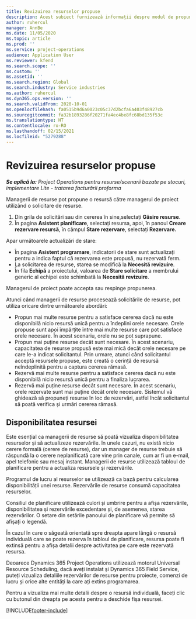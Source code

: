 ```yaml
---
title: Revizuirea resurselor propuse
description: Acest subiect furnizează informații despre modul de propunere a resurselor de proiect.
author: ruhercul
manager: AnnBe
ms.date: 11/05/2020
ms.topic: article
ms.prod: ''
ms.service: project-operations
audience: Application User
ms.reviewer: kfend
ms.search.scope: ''
ms.custom: ''
ms.assetid: ''
ms.search.region: Global
ms.search.industry: Service industries
ms.author: ruhercul
ms.dyn365.ops.version: ''
ms.search.validFrom: 2020-10-01
ms.openlocfilehash: fa0515b9d6a0023c05c37d2bcfa6a403f48927cb
ms.sourcegitcommit: fa32b1893286f20271fa4ec4be8fc68bd135f53c
ms.translationtype: HT
ms.contentlocale: ro-RO
ms.lasthandoff: 02/15/2021
ms.locfileid: "5279288"
---
```

# <a name="review-proposed-resources"></a>Revizuirea resurselor propuse

_**Se aplică la:** Project Operations pentru resurse/scenarii bazate pe stocuri, implementare Lite - tratarea facturării proforma_

Managerii de resurse pot propune o resursă către managerul de proiect utilizând o solicitare de resurse.

1. Din grila de solicitări sau din cererea în sine,selectați **Găsire resurse**.
2. În pagina **Asistent planificare**, selectați resursa, apoi, în panoul **Creare rezervare resursă**, în câmpul **Stare rezervare**, selectați **Rezervare.**

Apar următoarele actualizări de stare:

- În pagina **Asistent programare**, indicatorii de stare sunt actualizați pentru a indica faptul că rezervarea este propusă, nu rezervată ferm.
- La solicitarea de resurse, starea se modifică la **Necesită revizuire**.
- În fila **Echipă** a proiectului, valoarea de **Stare solicitare** a membrului generic al echipei este schimbată la **Necesită revizuire**.

Managerul de proiect poate accepta sau respinge propunerea.

Atunci când managerii de resurse procesează solicitările de resurse, pot utiliza oricare dintre următoarele abordări:

- Propun mai multe resurse pentru a satisface cererea dacă nu este disponibilă nicio resursă unică pentru a îndeplini orele necesare. Orele propuse sunt apoi împărțite între mai multe resurse care pot satisface orele necesare. În acest scenariu, orele nu se pot suprapune.
- Propun mai puține resurse decât sunt necesare. În acest scenariu, capacitatea de resurse propusă este mai mică decât orele necesare pe care le-a indicat solicitantul. Prin urmare, atunci când solicitantul acceptă resursele propuse, este creată o cerință de resursă neîndeplinită pentru a captura cererea rămasă.
- Rezervă mai multe resurse pentru a satisface cererea dacă nu este disponibilă nicio resursă unică pentru a finaliza lucrarea.
- Rezervă mai puține resurse decât sunt necesare. În acest scenariu, orele rezervate sunt mai puține decât orele necesare. Sistemul vă ghidează să propuneți resurse în loc de rezervări, astfel încât solicitantul să poată verifica și urmări cererea rămasă.

## <a name="resource-availability"></a>Disponibilitatea resursei

Este esențial ca managerii de resurse să poată vizualiza disponibilitatea resurselor și să actualizeze rezervările. în unele cazuri, nu există nicio cerere formală (cerere de resurse), dar un manager de resurse trebuie să răspundă la o cerere neplanificată care vine prin canale, cum ar fi un e-mail, apel telefonic sau mesaj instant. Managerii de resurse utilizează tabloul de planificare pentru a actualiza resursele și rezervările.

Programul de lucru al resurselor se utilizează ca bază pentru calcularea disponibilității unei resurse. Rezervările de resurse consumă capacitatea resurselor.

Consiliul de planificare utilizează culori și umbrire pentru a afișa rezervările, disponibilitatea și rezervările excedentare și, de asemenea, starea rezervărilor. O setare din setările panoului de planificare vă permite să afișați o legendă.

În cazul în care o săgeată orientată spre dreapta apare lângă o resursă individuală care se poate rezerva în tabloul de planificare, resursa poate fi extinsă pentru a afișa detalii despre activitatea pe care este rezervată resursa.

Deoarece Dynamics 365 Project Operations utilizează motorul Universal Resource Scheduling, dacă aveți instalat și Dynamics 365 Field Service, puteți vizualiza detaliile rezervărilor de resurse pentru proiecte, comenzi de lucru și orice alte entități la care ați extins programarea.

Pentru a vizualiza mai multe detalii despre o resursă individuală, faceți clic cu butonul din dreapta pe acesta pentru a deschide fișa resursei.



[!INCLUDE[footer-include](../includes/footer-banner.md)]